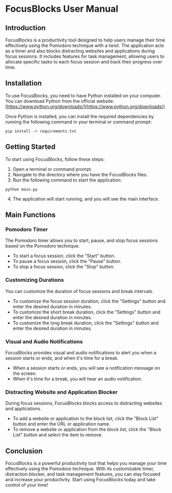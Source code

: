# FocusBlocks User Manual

## Introduction

FocusBlocks is a productivity tool designed to help users manage their time effectively using the Pomodoro technique with a twist. The application acts as a timer and also blocks distracting websites and applications during focus sessions. It includes features for task management, allowing users to allocate specific tasks to each focus session and track their progress over time.

## Installation

To use FocusBlocks, you need to have Python installed on your computer. You can download Python from the official website: [https://www.python.org/downloads/](https://www.python.org/downloads/)

Once Python is installed, you can install the required dependencies by running the following command in your terminal or command prompt:

```
pip install -r requirements.txt
```

## Getting Started

To start using FocusBlocks, follow these steps:

1. Open a terminal or command prompt.
2. Navigate to the directory where you have the FocusBlocks files.
3. Run the following command to start the application:

```
python main.py
```

4. The application will start running, and you will see the main interface.

## Main Functions

### Pomodoro Timer

The Pomodoro timer allows you to start, pause, and stop focus sessions based on the Pomodoro technique.

- To start a focus session, click the "Start" button.
- To pause a focus session, click the "Pause" button.
- To stop a focus session, click the "Stop" button.

### Customizing Durations

You can customize the duration of focus sessions and break intervals.

- To customize the focus session duration, click the "Settings" button and enter the desired duration in minutes.
- To customize the short break duration, click the "Settings" button and enter the desired duration in minutes.
- To customize the long break duration, click the "Settings" button and enter the desired duration in minutes.

### Visual and Audio Notifications

FocusBlocks provides visual and audio notifications to alert you when a session starts or ends, and when it's time for a break.

- When a session starts or ends, you will see a notification message on the screen.
- When it's time for a break, you will hear an audio notification.

### Distracting Website and Application Blocker

During focus sessions, FocusBlocks blocks access to distracting websites and applications.

- To add a website or application to the block list, click the "Block List" button and enter the URL or application name.
- To remove a website or application from the block list, click the "Block List" button and select the item to remove.

## Conclusion

FocusBlocks is a powerful productivity tool that helps you manage your time effectively using the Pomodoro technique. With its customizable timer, distraction blocker, and task management features, you can stay focused and increase your productivity. Start using FocusBlocks today and take control of your time!